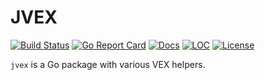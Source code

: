 # JVEX

[![Build Status][build-status-svg]][build-status-url]
[![Go Report Card][goreport-svg]][goreport-url]
[![Docs][docs-godoc-svg]][docs-godoc-url]
[![LOC][loc-svg]][repo-url]
[![License][license-svg]][license-url]

`jvex` is a Go package with various VEX helpers.

 [build-status-svg]: https://github.com/grokify/jvex/workflows/test/badge.svg
 [build-status-url]: https://github.com/grokify/jvex/actions/workflows/test.yaml
 [goreport-svg]: https://goreportcard.com/badge/github.com/grokify/jvex
 [goreport-url]: https://goreportcard.com/report/github.com/grokify/jvex
 [docs-godoc-svg]: https://pkg.go.dev/badge/github.com/grokify/jvex
 [docs-godoc-url]: https://pkg.go.dev/github.com/grokify/jvex
 [loc-svg]: https://tokei.rs/b1/github/grokify/jvex
 [repo-url]: https://github.com/grokify/jvex
 [license-svg]: https://img.shields.io/badge/license-MIT-blue.svg
 [license-url]: https://github.com/grokify/jvex/blob/master/LICENSE
